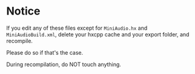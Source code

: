 # Notice

If you edit any of these files except for `MiniAudio.hx` and `MiniAudioBuild.xml`, delete your hxcpp cache and your export folder, and recompile.

Please do so if that's the case.

During recompilation, do NOT touch anything.